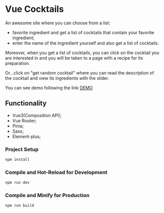 # Vue Cocktails

An awesome site where you can choose from a list:
- favorite ingredient and get a list of cocktails that contain your favorite ingredient;
- enter the name of the ingredient yourself and also get a list of cocktails.

Moreover, when you get a list of cocktails, you can click on the cocktail you are interested in and you will be taken to a page with a recipe for its preparation.

Or...click on "get random cocktail" where you can read the description of the cocktail and view its ingredients with the slider.

You can see demo following the link
[DEMO](https://vue-cocktails.netlify.app/)

## Functionality
- Vue3(Composition API);
- Vue Router;
- Pinia;
- Sass;
- Element-plus;


### Project Setup
```sh
npm install
```

### Compile and Hot-Reload for Development
```sh
npm run dev
```
### Compile and Minify for Production
```sh
npm run build
```
